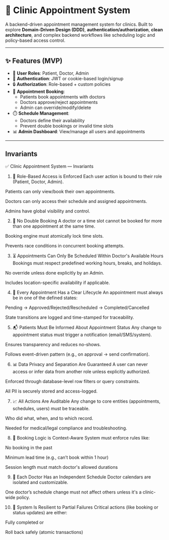 # 🏥 Clinic Appointment System

A backend-driven appointment management system for clinics. Built to explore **Domain-Driven Design (DDD)**, **authentication/authorization**, **clean architecture**, and complex backend workflows like scheduling logic and policy-based access control.

---

## ✨ Features (MVP)

- 👤 **User Roles**: Patient, Doctor, Admin
- 🔐 **Authentication**: JWT or cookie-based login/signup
- 🔒 **Authorization**: Role-based + custom policies
- 📅 **Appointment Booking**:
  - Patients book appointments with doctors
  - Doctors approve/reject appointments
  - Admin can override/modify/delete
- ⏱️ **Schedule Management**:
  - Doctors define their availability
  - Prevent double bookings or invalid time slots
- 📊 **Admin Dashboard**: View/manage all users and appointments

---

## Invariants

✅ Clinic Appointment System — Invariants
1. 🔐 Role-Based Access is Enforced
Each user action is bound to their role (Patient, Doctor, Admin).

Patients can only view/book their own appointments.

Doctors can only access their schedule and assigned appointments.

Admins have global visibility and control.

2. 📅 No Double Booking
A doctor or a time slot cannot be booked for more than one appointment at the same time.

Booking engine must atomically lock time slots.

Prevents race conditions in concurrent booking attempts.

3. ⏳ Appointments Can Only Be Scheduled Within Doctor's Available Hours
Bookings must respect predefined working hours, breaks, and holidays.

No override unless done explicitly by an Admin.

Includes location-specific availability if applicable.

4. 🧾 Every Appointment Has a Clear Lifecycle
An appointment must always be in one of the defined states:

Pending → Approved/Rejected/Rescheduled → Completed/Cancelled

State transitions are logged and time-stamped for traceability.

5. 📬 Patients Must Be Informed About Appointment Status
Any change to appointment status must trigger a notification (email/SMS/system).

Ensures transparency and reduces no-shows.

Follows event-driven pattern (e.g., on approval → send confirmation).

6. 📊 Data Privacy and Separation Are Guaranteed
A user can never access or infer data from another role unless explicitly authorized.

Enforced through database-level row filters or query constraints.

All PII is securely stored and access-logged.

7. 📈 All Actions Are Auditable
Any change to core entities (appointments, schedules, users) must be traceable.

Who did what, when, and to which record.

Needed for medical/legal compliance and troubleshooting.

8. 🚫 Booking Logic is Context-Aware
System must enforce rules like:

No booking in the past

Minimum lead time (e.g., can’t book within 1 hour)

Session length must match doctor's allowed durations

9. 👥 Each Doctor Has an Independent Schedule
Doctor calendars are isolated and customizable.

One doctor’s schedule change must not affect others unless it's a clinic-wide policy.

10. 🔄 System Is Resilient to Partial Failures
Critical actions (like booking or status updates) are either:

Fully completed or

Roll back safely (atomic transactions)

